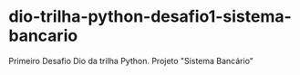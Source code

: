 # dio-trilha-python-desafio1-sistema-bancario
Primeiro Desafio Dio da trilha Python. Projeto "Sistema Bancário"
